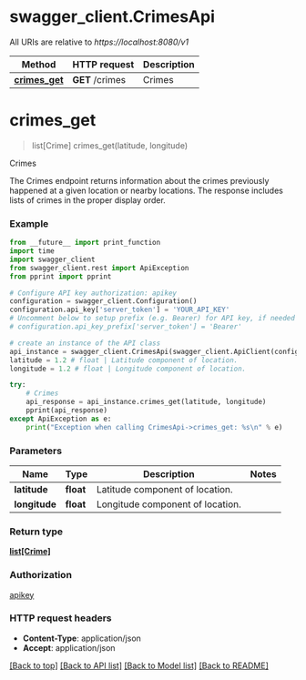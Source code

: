 # swagger_client.CrimesApi

All URIs are relative to *https://localhost:8080/v1*

Method | HTTP request | Description
------------- | ------------- | -------------
[**crimes_get**](CrimesApi.md#crimes_get) | **GET** /crimes | Crimes


# **crimes_get**
> list[Crime] crimes_get(latitude, longitude)

Crimes

The Crimes endpoint returns information about the crimes previously happened at a given location or nearby locations. The response includes lists of crimes in the proper display order.

### Example
```python
from __future__ import print_function
import time
import swagger_client
from swagger_client.rest import ApiException
from pprint import pprint

# Configure API key authorization: apikey
configuration = swagger_client.Configuration()
configuration.api_key['server_token'] = 'YOUR_API_KEY'
# Uncomment below to setup prefix (e.g. Bearer) for API key, if needed
# configuration.api_key_prefix['server_token'] = 'Bearer'

# create an instance of the API class
api_instance = swagger_client.CrimesApi(swagger_client.ApiClient(configuration))
latitude = 1.2 # float | Latitude component of location.
longitude = 1.2 # float | Longitude component of location.

try:
    # Crimes
    api_response = api_instance.crimes_get(latitude, longitude)
    pprint(api_response)
except ApiException as e:
    print("Exception when calling CrimesApi->crimes_get: %s\n" % e)
```

### Parameters

Name | Type | Description  | Notes
------------- | ------------- | ------------- | -------------
 **latitude** | **float**| Latitude component of location. | 
 **longitude** | **float**| Longitude component of location. | 

### Return type

[**list[Crime]**](Crime.md)

### Authorization

[apikey](../README.md#apikey)

### HTTP request headers

 - **Content-Type**: application/json
 - **Accept**: application/json

[[Back to top]](#) [[Back to API list]](../README.md#documentation-for-api-endpoints) [[Back to Model list]](../README.md#documentation-for-models) [[Back to README]](../README.md)

